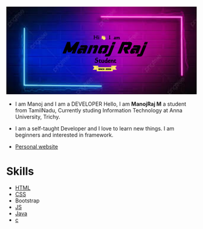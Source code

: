 ![image](manojraj.png)

* I am Manoj and I am a DEVELOPER
Hello, I am **ManojRaj M** a student from TamilNadu, Currently studing Information Technology at Anna University, Trichy.

* I am a self-taught Developer and I love to learn new things. I am beginners and interested  in framework.



* [Personal website](https://manojrajm.github.io/)


# **Skills**
 * [HTML]()
 * [CSS]()
 * Bootstrap
 * [JS]()
 * [Java]()
 * [c]()
